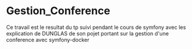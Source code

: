 # Gestion_Conference
Ce travail est le resultat du tp suivi pendant le cours de symfony avec les explication de DUNGLAS de son pojet portant sur la gestion d'une conference avec symfony-docker
